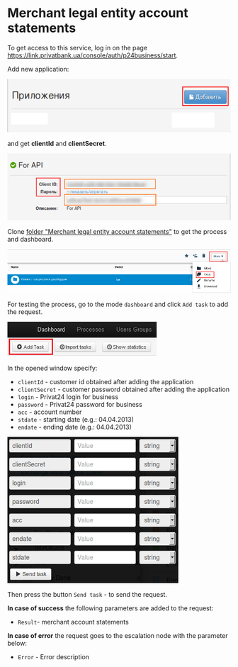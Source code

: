 # Merchant legal entity account statements

To get access to this service, log in on the page https://link.privatbank.ua/console/auth/p24business/start.

Add new application:

![](../img/app_yur.png)

and get **clientId** and **clientSecret**. 

![](../img/app_clientid.png)

Clone [folder "Merchant legal entity account statements"](https://admin.corezoid.com/folder/conv/6081) to get the process and dashboard.

![](../img/copy_folder.png)

For testing the process, go to the mode `dashboard` and click `Add task` to add the request.

![](../img/mandrill_dashboard.png)

In the opened window specify:
*   `clientId` - customer id obtained after adding the application
*   `clientSecret` - customer password obtained after adding the application
*   `login` - Privat24 login for business
*   `password` - Privat24 password for business
*   `acc` - account number
*   `stdate` - starting date (e.g.: 04.04.2013)
*   `endate` - ending date (e.g.: 04.04.2013)

![](../img/task_rate_yur.png)

Then press the button `Send task` - to send the request.

**In case of success** the following parameters are added to the request:

* `Result`- merchant account statements

**In case of error** the request goes to the escalation node with the parameter below:
* `Error` - Error description
